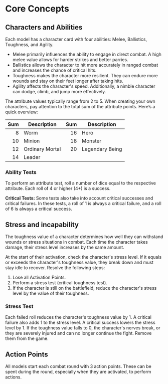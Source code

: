 # Core Concepts 

## Characters and Abilities
Each model has a character card with four abilities: Melee, Ballistics, Toughness, and Agility.
* Melee primarily influences the ability to engage in direct combat. A high melee value allows for harder strikes and better parries.
* Ballistics allows the character to hit more accurately in ranged combat and increases the chance of critical hits.
* Toughness makes the character more resilient. They can endure more wounds and stay on their feet longer after taking hits.
* Agility affects the character's speed. Additionally, a nimble character can dodge, climb, and jump more effectively.

The attribute values typically range from 2 to 5. When creating your own characters, pay attention to the total sum of the attribute points. Here’s a quick overview:

| Sum    | Description        | Sum    | Description        |
|-------:|--------------------|-------:|--------------------|
| 8      | Worm               | 16     | Hero               |
| 10     | Minion             | 18     | Monster            |
| 12     | Ordinary Mortal    | 20     | Legendary Being    |
| 14     | Leader             |        |                    |

### Ability Tests
To perform an attribute test, roll a number of dice equal to the respective attribute. Each roll of 4 or higher (4+) is a success.

**Critical Tests:** Some tests also take into account critical successes and critical failures. In these tests, a roll of 1 is always a critical failure, and a roll of 6 is always a critical success.

## Stress and incapability
The toughness value of a character determines how well they can withstand wounds or stress situations in combat. Each time the character takes damage, their stress level increases by the same amount.

At the start of their activation, check the character's stress level. If it equals or exceeds the character's toughness value, they break down and must stay idle to recover. Resolve the following steps:

1. Lose all Activation Points.
2. Perform a stress test (critical toughness test).
3. If the character is still on the battlefield, reduce the character's stress level by the value of their toughness.

### Stress Test
Each failed roll reduces the character's toughness value by 1. A critical failure also adds 1 to the stress level. A critical success lowers the stress level by 1. If the toughness value falls to 0, the character's nerves break, or they are severely injured and can no longer continue the fight. Remove them from the game.

## Action Points
All models start each combat round with 3 action points. These can be spent during the round, especially when they are activated, to perform actions.
